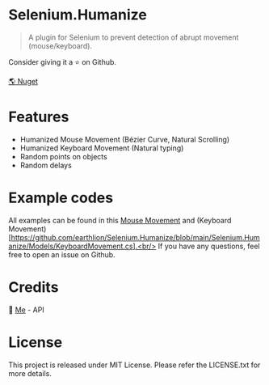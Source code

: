 # Selenium.Humanize

> A plugin for Selenium to prevent detection of abrupt movement (mouse/keyboard).

Consider giving it a ⭐ on Github.

[🌎 Nuget](https://www.nuget.org/packages/Selenium.Humanize)

# Features
- Humanized Mouse Movement (Bézier Curve, Natural Scrolling)
- Humanized Keyboard Movement (Natural typing)
- Random points on objects
- Random delays

# Example codes
All examples can be found in this [Mouse Movement](https://github.com/earthlion/Selenium.Humanize/blob/main/Selenium.Humanize/Models/MouseMovement.cs) and (Keyboard Movement)[https://github.com/earthlion/Selenium.Humanize/blob/main/Selenium.Humanize/Models/KeyboardMovement.cs].<br/>
If you have any questions, feel free to open an issue on Github.

# Credits
🧍 [Me](https://github.com/earthlion) - API<br/>

# License
This project is released under MIT License. Please refer the LICENSE.txt for more details.

